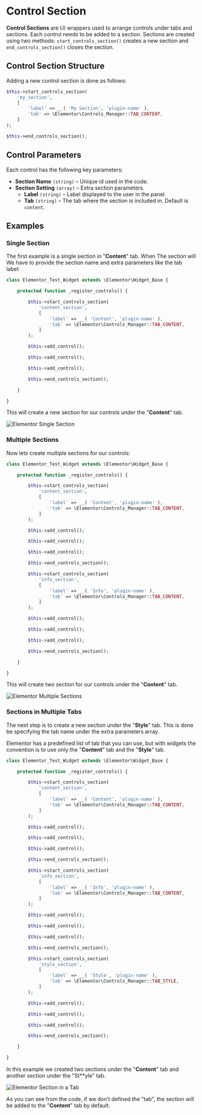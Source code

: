 # Control Section

**Control Sections** are UI wrappers used to arrange controls under tabs and sections. Each control needs to be added to a section. Sections are created using two methods: `start_controls_section()` creates a new section and `end_controls_section()` closes the section.

## Control Section Structure

Adding a new control section is done as follows:

```php
$this->start_controls_section(
	'my_section',
	[
		'label' => __( 'My Section', 'plugin-name' ),
		'tab' => \Elementor\Controls_Manager::TAB_CONTENT,
	]
);

$this->end_controls_section();
```

## Control Parameters

Each control has the following key parameters:

* **Section Name** `(string)` – Unique id used in the code.
* **Section Setting** `(array)` – Extra section parameters.
  * **Label** `(string)` – Label displayed to the user in the panel.
  * **Tab** `(string)` – The tab where the section is included in. Default is `content`.

## Examples

### Single Section

The first example is a single section in "**Content**" tab. When The section will We have to provide the section name and extra parameters like the tab label:

```php {5-11,19}
class Elementor_Test_Widget extends \Elementor\Widget_Base {

	protected function _register_controls() {

		$this->start_controls_section(
			'content_section',
			[
				'label' => __( 'Content', 'plugin-name' ),
				'tab' => \Elementor\Controls_Manager::TAB_CONTENT,
			]
		);

		$this->add_control();

		$this->add_control();

		$this->add_control();

		$this->end_controls_section();

	}

}
```

This will create a new section for our controls under the "**Content**" tab.

![Elementor Single Section](/assets/img/elementor-single-section.png)

### Multiple Sections

Now lets create multiple sections for our controls:

```php {5-11,19,21-27,35}
class Elementor_Test_Widget extends \Elementor\Widget_Base {

	protected function _register_controls() {

		$this->start_controls_section(
			'content_section',
			[
				'label' => __( 'Content', 'plugin-name' ),
				'tab' => \Elementor\Controls_Manager::TAB_CONTENT,
			]
		);

		$this->add_control();

		$this->add_control();

		$this->add_control();

		$this->end_controls_section();

		$this->start_controls_section(
			'info_section',
			[
				'label' => __( 'Info', 'plugin-name' ),
				'tab' => \Elementor\Controls_Manager::TAB_CONTENT,
			]
		);

		$this->add_control();

		$this->add_control();

		$this->add_control();

		$this->end_controls_section();

	}

}
```

This will create two section for our controls under the "**Content**" tab.

![Elementor Multiple Sections](/assets/img/elementor-multiple-sections.png)

### Sections in Multiple Tabs

The next step is to create a new section under the "**Style**" tab. This is done be specifying the tab name under the extra parameters array.

Elementor has a predefined list of tab that you can use, but with widgets the convention is to use only the "**Content**" tab and the "**Style**" tab.

```php {5-11,19,21-27,35,37-43,51}
class Elementor_Test_Widget extends \Elementor\Widget_Base {

	protected function _register_controls() {

		$this->start_controls_section(
			'content_section',
			[
				'label' => __( 'Content', 'plugin-name' ),
				'tab' => \Elementor\Controls_Manager::TAB_CONTENT,
			]
		);

		$this->add_control();

		$this->add_control();

		$this->add_control();

		$this->end_controls_section();

		$this->start_controls_section(
			'info_section',
			[
				'label' => __( 'Info', 'plugin-name' ),
				'tab' => \Elementor\Controls_Manager::TAB_CONTENT,
			]
		);

		$this->add_control();

		$this->add_control();

		$this->add_control();

		$this->end_controls_section();

		$this->start_controls_section(
			'style_section',
			[
				'label' => __( 'Style', 'plugin-name' ),
				'tab' => \Elementor\Controls_Manager::TAB_STYLE,
			]
		);

		$this->add_control();

		$this->add_control();

		$this->add_control();

		$this->end_controls_section();

	}

}
```

In this example we created two sections under the "**Content**" tab and another section under the "St**yle" tab.

![Elementor Section in a Tab](/assets/img/elementor-section-in-a-tab.png)

As you can see from the code, if we don’t defined the "tab", the section will be added to the "**Content**" tab by default.
